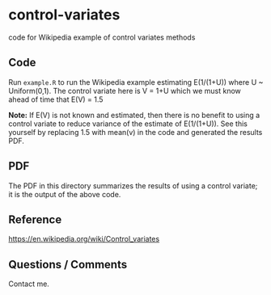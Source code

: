 # control-variates
code for Wikipedia example of control variates methods

## Code
Run `example.R` to run the Wikipedia example estimating E(1/(1+U)) where U ~ Uniform(0,1).
The control variate here is V = 1+U which we must know ahead of time that E(V) = 1.5

**Note:**  If E(V) is not known and estimated, then there is no benefit to using a
control variate to reduce variance of the estimate of E(1/(1+U)).
See this yourself by replacing 1.5 with mean(v) in the code and generated the results PDF.

## PDF
The PDF in this directory summarizes the results of using a control variate;
it is the output of the above code.

## Reference
https://en.wikipedia.org/wiki/Control_variates

## Questions / Comments
Contact me.
